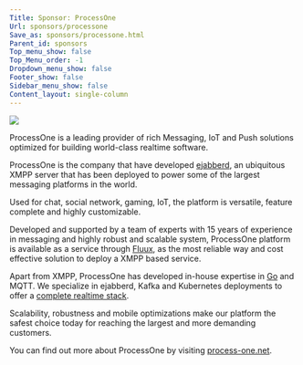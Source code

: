 ```yaml
---
Title: Sponsor: ProcessOne
Url: sponsors/processone
Save_as: sponsors/processone.html
Parent_id: sponsors
Top_menu_show: false
Top_Menu_order: -1
Dropdown_menu_show: false
Footer_show: false
Sidebar_menu_show: false
Content_layout: single-column
---
```


![](/images/logos/process-one.png)

ProcessOne is a leading provider of rich Messaging, IoT and Push solutions optimized for building world-class realtime software.	

ProcessOne is the company that have developed [ejabberd](https://ejabberd.im), an ubiquitous XMPP server that has been deployed to power some of the largest messaging platforms in the world.	

Used for chat, social network, gaming, IoT, the platform is versatile, feature complete and highly customizable.	

Developed and supported by a team of experts with 15 years of experience in messaging and highly robust and scalable system, ProcessOne platform is available as a service through [Fluux](https://fluux.io), as the most reliable way and cost effective solution to deploy a XMPP based service.	

Apart from XMPP, ProcessOne has developed in-house expertise in [Go](https://www.process-one.net/en/solutions/go_golang_software_development) and MQTT. We specialize in ejabberd, Kafka and Kubernetes deployments to offer a [complete realtime stack](https://www.process-one.net/en/solutions/fluux).	

Scalability, robustness and mobile optimizations make our platform the safest choice today for reaching the largest and more demanding customers.	

You can find out more about ProcessOne by visiting [process-one.net](https://www.process-one.net/).
